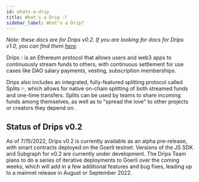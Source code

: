 ```yaml
---
id: whats-a-drip
title: What's a Drip 💧?
sidebar_label: What's a Drip?
---
```

*Note: these docs are for Drips v0.2. If you are looking for docs for Drips v1.0, you can find them [here][v1].*

Drips 💧 is an Ethereum protocol that allows users and web3 apps to continuously stream funds to others, with continuous settlement for use cases 
like DAO salary payments, vesting, subscription memberships.

Drips also includes an integrated, fully-featured splitting protocol called Splits 💦, which allows for native on-chain splitting of both streamed funds
and one-time transfers. Splits can be used by teams to share incoming funds among themselves, as well as to "spread the love" to other projects or creators
 they depend on.

## Status of Drips v0.2

As of 7/15/2022, Drips v0.2 is currently available as an alpha pre-release, with smart contracts deployed on the Goerli testnet. Versions of the JS SDK and
Subgraph for v0.2 are currently under development. The Drips Team plans to do a series of iterative deployments to Goerli over the coming weeks, which will add in a few additional features and bug fixes, leading up to a mainnet release in August or September 2022.


[v1]: https://docs.drips.network/


